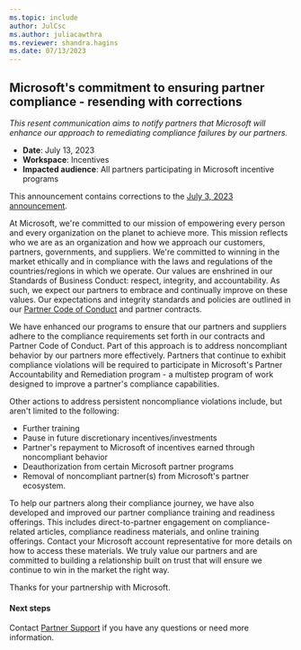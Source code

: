 ```yaml
---
ms.topic: include
author: JulCsc
ms.author: juliacawthra
ms.reviewer: shandra.hagins
ms.date: 07/13/2023
---
```


## Microsoft's commitment to ensuring partner compliance - resending with corrections

*This resent communication aims to notify partners that Microsoft will enhance our approach to remediating compliance failures by our partners.*

- **Date**: July 13, 2023
- **Workspace**: Incentives
- **Impacted audience**: All partners participating in Microsoft incentive programs

This announcement contains corrections to the [July 3, 2023 announcement](../../2023-july.md#2).

At Microsoft, we're committed to our mission of empowering every person and every organization on the planet to achieve more. This mission reflects who we are as an organization and how we approach our customers, partners, governments, and suppliers. We're committed to winning in the market ethically and in compliance with the laws and regulations of the countries/regions in which we operate. Our values are enshrined in our Standards of Business Conduct: respect, integrity, and accountability. As such, we expect our partners to embrace and continually improve on these values. Our expectations and integrity standards and policies are outlined in our [Partner Code of Conduct](https://www.microsoft.com/legal/compliance/anticorruption/trustworthy-representatives#primaryR8) and partner contracts.

We have enhanced our programs to ensure that our partners and suppliers adhere to the compliance requirements set forth in our contracts and Partner Code of Conduct. Part of this approach is to address noncompliant behavior by our partners more effectively. Partners that continue to exhibit compliance violations will be required to participate in Microsoft's Partner Accountability and Remediation program - a multistep program of work designed to improve a partner's compliance capabilities.

Other actions to address persistent noncompliance violations include, but aren't limited to the following:

- Further training
- Pause in future discretionary incentives/investments
- Partner's repayment to Microsoft of incentives earned through noncompliant behavior
- Deauthorization from certain Microsoft partner programs
- Removal of noncompliant partner(s) from Microsoft's partner ecosystem.

To help our partners along their compliance journey, we have also developed and improved our partner compliance training and readiness offerings. This includes direct-to-partner engagement on compliance-related articles, compliance readiness materials, and online training offerings. Contact your Microsoft account representative for more details on how to access these materials. We truly value our partners and are committed to building a relationship built on trust that will ensure we continue to win in the market the right way.

Thanks for your partnership with Microsoft.

#### Next steps

Contact [Partner Support](https://partner.microsoft.com/support) if you have any questions or need more information.
